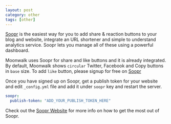 ```yaml
---
layout: post
category: other
tags: [other]
---
```


[Soopr][soopr-website] is the easiest way for you to add share & reaction buttons to your blog and website, integrate an URL shortener and simple to understand analytics service. Soopr lets you manage all of these using a powerful dashboard.

Moonwalk uses Soopr for share and like buttons and it is already integrated. By default, Moonwalk shows `circular` Twitter, Facebook and Copy buttons in `base` size. To add `like` button, please signup for free on [Soopr][soopr-website]

Once you have signed up on Soopr, get a publish token for your website and edit `_config.yml` file and add it under `soopr` key and restart the server.
```yml
soopr:
  publish-token: "ADD_YOUR_PUBLISH_TOKEN_HERE" 
```

Check out the [Soopr Website][soopr-website] for more info on how to get the most out of Soopr.

[soopr-website]: https://www.soopr.co
